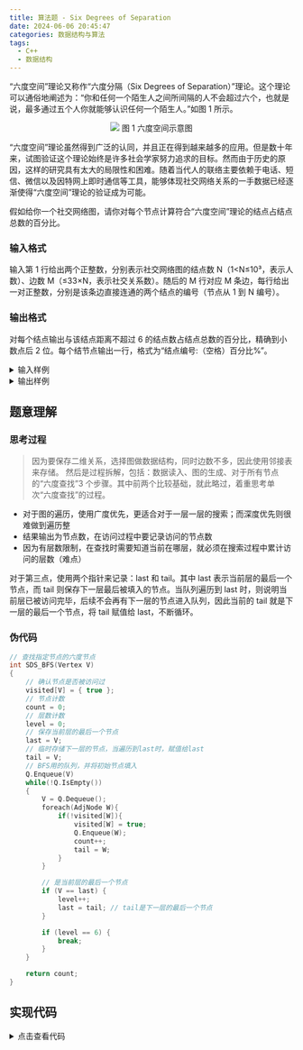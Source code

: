 ```yaml
---
title: 算法题 - Six Degrees of Separation
date: 2024-06-06 20:45:47
categories: 数据结构与算法
tags:
  - C++
  - 数据结构
---
```


“六度空间”理论又称作“六度分隔（Six Degrees of Separation）”理论。这个理论可以通俗地阐述为：“你和任何一个陌生人之间所间隔的人不会超过六个，也就是说，最多通过五个人你就能够认识任何一个陌生人。”如图 1 所示。

<div align="center">

![](/images/illustrations/ds-six-degrees-of-separation/1.jpg)
图 1 六度空间示意图
<br>

</div>

“六度空间”理论虽然得到广泛的认同，并且正在得到越来越多的应用。但是数十年来，试图验证这个理论始终是许多社会学家努力追求的目标。然而由于历史的原因，这样的研究具有太大的局限性和困难。随着当代人的联络主要依赖于电话、短信、微信以及因特网上即时通信等工具，能够体现社交网络关系的一手数据已经逐渐使得“六度空间”理论的验证成为可能。

假如给你一个社交网络图，请你对每个节点计算符合“六度空间”理论的结点占结点总数的百分比。

### 输入格式

输入第 1 行给出两个正整数，分别表示社交网络图的结点数 N（1<N≤10³，表示人数）、边数 M（≤33×N，表示社交关系数）。随后的 M 行对应 M 条边，每行给出一对正整数，分别是该条边直接连通的两个结点的编号（节点从 1 到 N 编号）。

### 输出格式

对每个结点输出与该结点距离不超过 6 的结点数占结点总数的百分比，精确到小数点后 2 位。每个结节点输出一行，格式为“结点编号:（空格）百分比%”。

<details>
<summary>输入样例</summary>

|      |
| ---- |
| 10 9 |
| 1 2  |
| 2 3  |
| 3 4  |
| 4 5  |
| 5 6  |
| 6 7  |
| 7 8  |
| 8 9  |
| 9 10 |

</details>

<details>
<summary>输出样例</summary>

|            |
| ---------- |
| 1: 70.00%  |
| 2: 80.00%  |
| 3: 90.00%  |
| 4: 100.00% |
| 5: 100.00% |
| 6: 100.00% |
| 7: 100.00% |
| 8: 90.00%  |
| 9: 80.00%  |
| 10: 70.00% |

</details>

## 题意理解

### 思考过程

> 因为要保存二维关系，选择图做数据结构，同时边数不多，因此使用邻接表来存储。
> 然后是过程拆解，包括：数据读入、图的生成、对于所有节点的“六度查找”3 个步骤。其中前两个比较基础，就此略过，着重思考单次“六度查找”的过程。

- 对于图的遍历，使用广度优先，更适合对于一层一层的搜索；而深度优先则很难做到遍历整
- 结果输出为节点数，在访问过程中要记录访问的节点数
- 因为有层数限制，在查找时需要知道当前在哪层，就必须在搜索过程中累计访问的层数（难点）

对于第三点，使用两个指针来记录：last 和 tail。其中 last 表示当前层的最后一个节点，而 tail 则保存下一层最后被填入的节点。当队列遍历到 last 时，则说明当前层已被访问完毕，后续不会再有下一层的节点进入队列，因此当前的 tail 就是下一层的最后一个节点，将 tail 赋值给 last，不断循环。

### 伪代码

```C++
// 查找指定节点的六度节点
int SDS_BFS(Vertex V)
{
    // 确认节点是否被访问过
    visited[V] = { true };
    // 节点计数
    count = 0;
    // 层数计数
    level = 0;
    // 保存当前层的最后一个节点
    last = V;
    // 临时存储下一层的节点，当遍历到last时，赋值给last
    tail = V;
    // BFS用的队列，并将初始节点填入
    Q.Enqueue(V)
    while(!Q.IsEmpty())
    {
        V = Q.Dequeue();
        foreach(AdjNode W){
            if(!visited[W]){
                visited[W] = true;
                Q.Enqueue(W);
                count++;
                tail = W;
            }
        }

        // 是当前层的最后一个节点
        if (V == last) {
	        level++;
	        last = tail; // tail是下一层的最后一个节点
        }

        if (level == 6) {
        	break;
        }
    }

    return count;
}
```

## 实现代码

<details>
<summary>点击查看代码</summary>

```C++
#include <iostream>
#include <queue>
#include <iomanip>
using namespace std;

// Vertex Type
typedef int Vertex;

// Edge Node
struct ENode {
	Vertex V1, V2;
};
typedef ENode* Edge;

// Adjacent Node
struct AdjVNode {
	Vertex AdjV;
	AdjVNode* Next;
};

// Head Element of adjacent node list
typedef struct VNode {
	AdjVNode* FirstEdge;
} AdjList[1001];

// Graph Node
struct GNode {
	int Nv;
	int Ne;
	AdjList Map;
};
typedef GNode* Graph;

Graph BuildGraph();
Graph CreateGraph(int VertexNum);
void InsertEdge(Graph G, Edge E);
void SDS(Graph G);
int SDS_BFS(Graph G, Vertex V);

int main()
{
	Graph G = BuildGraph();
	SDS(G);
}

Graph BuildGraph()
{
	Graph G;
	int Nv;

	cin >> Nv;
	G = CreateGraph(Nv);

	cin >> G->Ne;
	Edge E = new struct ENode;
	for (int i = 0; i < G->Ne; i++) {
		cin >> E->V1 >> E->V2;
		InsertEdge(G, E);
	}

	return G;
}

Graph CreateGraph(int VertexNum)
{
	Graph G = new struct GNode;
	G->Nv = VertexNum;
	G->Ne = 0;
	for (Vertex V = 1; V <= G->Nv; V++)
		G->Map[V].FirstEdge = NULL;

	return G;
}

void InsertEdge(Graph G, Edge E)
{
	AdjVNode* NewNode1 = new struct AdjVNode;
	NewNode1->AdjV = E->V2;
	NewNode1->Next = G->Map[E->V1].FirstEdge;
	G->Map[E->V1].FirstEdge = NewNode1;

	AdjVNode* NewNode2 = new struct AdjVNode;
	NewNode2->AdjV = E->V1;
	NewNode2->Next = G->Map[E->V2].FirstEdge;
	G->Map[E->V2].FirstEdge = NewNode2;
}

void SDS(Graph G)
{
	bool isFirst = true;
	for (int i = 1; i <= G->Nv; i++) {
		int count = SDS_BFS(G, i);
		if (!isFirst) {
			cout << endl;
		}
		else {
			isFirst = false;
		}
		cout << i << ": " << fixed << setprecision(2) << 1.0000f * count * 100 / G->Nv << "%";
	}
}

int SDS_BFS(Graph G, Vertex V)
{
	bool* visited = new bool[G->Nv + 1];
	for (int i = 1; i <= G->Nv; i++) {
		visited[i] = false;
	}
	queue<int> Q = queue<int>();

	int level = 0, count = 0;
	Vertex last = V, tail = V;

	Q.push(V);

	AdjVNode* ptr;
	while (!Q.empty()) {
		V = Q.front();
		Q.pop();

		ptr = G->Map[V].FirstEdge;
		while (ptr) {
			if (!visited[ptr->AdjV]) {
				visited[ptr->AdjV] = true;
				Q.push(ptr->AdjV);
				count++;
				tail = ptr->AdjV;
			}
			ptr = ptr->Next;
		}

		if (V == last) {
			level++;
			last = tail;
		}

		if (level == 6) {
			break;
		}
	}
	return count;
}
```

</details>

